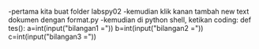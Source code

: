 -pertama kita buat folder labspy02 -kemudian klik kanan tambah new text dokumen dengan format.py -kemudian di python shell, 
ketikan coding: def tes(): a=int(input("bilangan1 =")) b=int(input("bilangan2 =")) c=int(input("bilangan3 ="))
